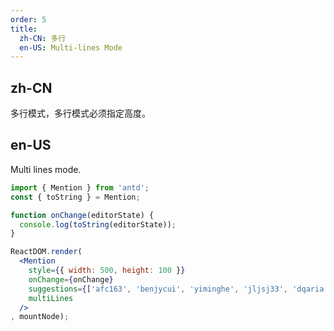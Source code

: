 ```yaml
---
order: 5
title:
  zh-CN: 多行
  en-US: Multi-lines Mode
---
```


## zh-CN

多行模式，多行模式必须指定高度。

## en-US

Multi lines mode.

````jsx
import { Mention } from 'antd';
const { toString } = Mention;

function onChange(editorState) {
  console.log(toString(editorState));
}

ReactDOM.render(
  <Mention
    style={{ width: 500, height: 100 }}
    onChange={onChange}
    suggestions={['afc163', 'benjycui', 'yiminghe', 'jljsj33', 'dqaria', 'RaoHai']}
    multiLines
  />
, mountNode);
````
